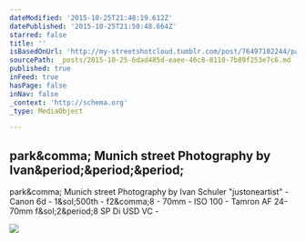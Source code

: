 ```yaml
---
dateModified: '2015-10-25T21:48:19.612Z'
datePublished: '2015-10-25T21:50:48.664Z'
starred: false
title: ''
isBasedOnUrl: 'http://my-streetshotcloud.tumblr.com/post/76497102244/park-munich-street-photography-by-ivan-schuler'
sourcePath: _posts/2015-10-25-6dad485d-eaee-46c8-8118-7b89f253e7c6.md
published: true
inFeed: true
hasPage: false
inNav: false
_context: 'http://schema.org'
_type: MediaObject

---
```

<article style=""><h1>park&amp;comma; Munich street Photography by Ivan&amp;period;&amp;period;&amp;period;</h1><p>park&amp;comma; Munich street Photography by Ivan Schuler "justoneartist" - Canon 6d - 1&amp;sol;500th - f2&amp;comma;8 - 70mm - ISO 100 - Tamron AF 24-70mm f&amp;sol;2&amp;period;8 SP Di USD VC -</p><img src="http://36.media.tumblr.com/3a31d1a4ced71d69eaa0918da3e3db7a/tumblr_n0x35u5LLV1rzlmeco1_500.jpg" /></article>